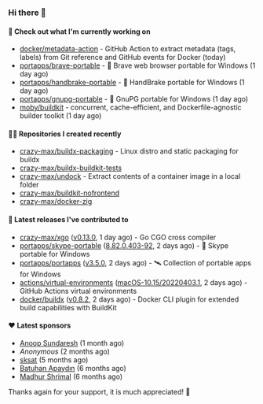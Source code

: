 ### Hi there 👋

#### 👷 Check out what I'm currently working on

- [docker/metadata-action](https://github.com/docker/metadata-action) - GitHub Action to extract metadata (tags, labels) from Git reference and GitHub events for Docker (today)
- [portapps/brave-portable](https://github.com/portapps/brave-portable) - 🚀 Brave web browser portable for Windows (1 day ago)
- [portapps/handbrake-portable](https://github.com/portapps/handbrake-portable) - 🚀 HandBrake portable for Windows (1 day ago)
- [portapps/gnupg-portable](https://github.com/portapps/gnupg-portable) - 🚀 GnuPG portable for Windows (1 day ago)
- [moby/buildkit](https://github.com/moby/buildkit) - concurrent, cache-efficient, and Dockerfile-agnostic builder toolkit (1 day ago)

#### 👨‍💻 Repositories I created recently

- [crazy-max/buildx-packaging](https://github.com/crazy-max/buildx-packaging) - Linux distro and static packaging for buildx
- [crazy-max/buildx-buildkit-tests](https://github.com/crazy-max/buildx-buildkit-tests)
- [crazy-max/undock](https://github.com/crazy-max/undock) - Extract contents of a container image in a local folder
- [crazy-max/buildkit-nofrontend](https://github.com/crazy-max/buildkit-nofrontend)
- [crazy-max/docker-zig](https://github.com/crazy-max/docker-zig)

#### 🚀 Latest releases I've contributed to

- [crazy-max/xgo](https://github.com/crazy-max/xgo) ([v0.13.0](https://github.com/crazy-max/xgo/releases/tag/v0.13.0), 1 day ago) - Go CGO cross compiler
- [portapps/skype-portable](https://github.com/portapps/skype-portable) ([8.82.0.403-92](https://github.com/portapps/skype-portable/releases/tag/8.82.0.403-92), 2 days ago) - 🚀 Skype portable for Windows 
- [portapps/portapps](https://github.com/portapps/portapps) ([v3.5.0](https://github.com/portapps/portapps/releases/tag/v3.5.0), 2 days ago) - 🛰 Collection of portable apps for Windows
- [actions/virtual-environments](https://github.com/actions/virtual-environments) ([macOS-10.15/20220403.1](https://github.com/actions/virtual-environments/releases/tag/macOS-10.15%2F20220403.1), 2 days ago) - GitHub Actions virtual environments
- [docker/buildx](https://github.com/docker/buildx) ([v0.8.2](https://github.com/docker/buildx/releases/tag/v0.8.2), 2 days ago) - Docker CLI plugin for extended build capabilities with BuildKit

#### ❤️ Latest sponsors
- [Anoop Sundaresh](https://github.com/theryecatcher) (1 month ago)
- _Anonymous_ (2 months ago)
- [sksat](https://github.com/sksat) (5 months ago)
- [Batuhan Apaydın](https://github.com/developer-guy) (6 months ago)
- [Madhur Shrimal](https://github.com/shrimalmadhur) (6 months ago)

Thanks again for your support, it is much appreciated! 🙏
